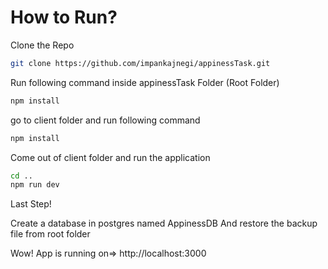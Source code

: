 # How to Run?

Clone the Repo
```bash
git clone https://github.com/impankajnegi/appinessTask.git
```
Run following command inside  appinessTask Folder (Root Folder)
```bash
npm install
```

go to client folder and run following command
```bash
npm install
```

Come out of client folder and run the application
```bash
cd ..
npm run dev
```

Last Step!

Create a database in postgres named AppinessDB And restore the backup file from root folder


 Wow! App is running on=> http://localhost:3000
